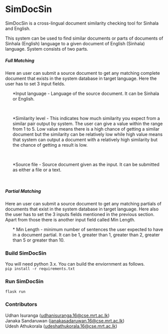 # SimDocSin

SimDocSin is a cross-lingual document similarity checking tool for Sinhala and English.

This system can be used to find similar documents or parts of documents of Sinhala (English) language to a given document of English (Sinhala) language. System consists of two parts.

##### Full Matching

Here an user can submit a source document to get any matching complete document that exists in the system database in target language. Here the user has to set 3 input fields. <br> 
<ul>*Input language - Language of the source document. It can be Sinhala or English.</ul><br>
<ul>*Similarity level - This indicates how much similarity you expect from a similar pair output by system. The user can give a value within the range from 1 to 5. Low value means there is a high chance of getting a similar document but the similarity can be relatively low while high value means that system can output a document with a relatively high similarity but the chance of getting a result is low.</ul> <br>
<ul>*Source file - Source document given as the input. It can be submitted as either a file or a text.</ul><br>


##### Partial Matching

Here an user can submit a source document to get any matching partials of documents that exist in the system database in target language. Here also the user has to set the 3 inputs fields mentioned in the previous section. Apart from those there is another input field called Min Length. <br> <ul>* Min Length - minimum number of sentences the user expected to have in a document partial. It can be 1, greater than 1, greater than 2, greater than 5 or greater than 10.</ul>


### Build SimDocSin
You will need python 3.x. You can build the enviornment as follows.<br>
```pip install -r requirements.txt```<br>

### Run SimDocSin
```flask run```

### Contributors
Udhan Isuranga (udhanisuranga.16@cse.mrt.ac.lk) <br>
Janaka Sandaruwan (janakasadaruwan.16@cse.mrt.ac.lk) <br>
Udesh Athukorala (udeshathukorala.16@cse.mrt.ac.lk) <br>
